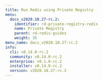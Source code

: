 ```yaml
---
title: Run Redis using Private Registry
menu:
  docs_v2020.10.27-rc.2:
    identifier: rd-private-registry-redis
    name: Private Registry
    parent: rd-redis-guides
    weight: 35
menu_name: docs_v2020.10.27-rc.2
info:
  cli: v0.14.0-rc.2
  community: v0.14.0-rc.2
  enterprise: v0.1.0-rc.2
  installer: v0.14.0-rc.2
  version: v2020.10.27-rc.2
---
```


